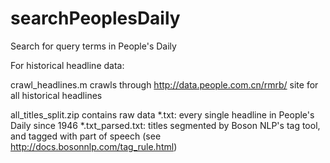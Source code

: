 # searchPeoplesDaily
Search for query terms in People's Daily

For historical headline data: 

crawl_headlines.m crawls through http://data.people.com.cn/rmrb/ site for all historical headlines

all_titles_split.zip contains raw data
*.txt: every single headline in People's Daily since 1946
*.txt_parsed.txt: titles segmented by Boson NLP's tag tool, and tagged with part of speech (see http://docs.bosonnlp.com/tag_rule.html)
